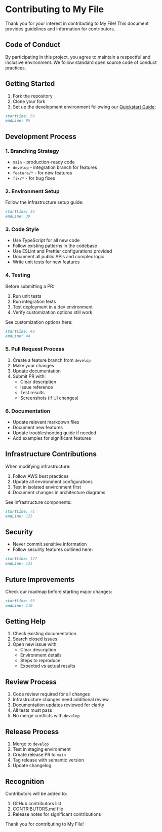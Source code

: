 # Contributing to My File

Thank you for your interest in contributing to My File! This document provides guidelines and information for contributors.

## Code of Conduct

By participating in this project, you agree to maintain a respectful and inclusive environment. We follow standard open source code of conduct practices.

## Getting Started

1. Fork the repository
2. Clone your fork
3. Set up the development environment following our [Quickstart Guide](quickstart.md):

```markdown:na-my-file-docs-alpha/quickstart.md
startLine: 58
endLine: 95
```

## Development Process

### 1. Branching Strategy

- `main` - production-ready code
- `develop` - integration branch for features
- `feature/*` - for new features
- `fix/*` - for bug fixes

### 2. Environment Setup

Follow the infrastructure setup guide:

```markdown:na-my-file-infra/README.md
startLine: 34
endLine: 39
```

### 3. Code Style

- Use TypeScript for all new code
- Follow existing patterns in the codebase
- Use ESLint and Prettier configurations provided
- Document all public APIs and complex logic
- Write unit tests for new features

### 4. Testing

Before submitting a PR:

1. Run unit tests
2. Run integration tests
3. Test deployment in a dev environment
4. Verify customization options still work

See customization options here:

```markdown:na-my-file-docs-alpha/Customization.md
startLine: 40
endLine: 44
```

### 5. Pull Request Process

1. Create a feature branch from `develop`
2. Make your changes
3. Update documentation
4. Submit PR with:
   - Clear description
   - Issue reference
   - Test results
   - Screenshots (if UI changes)

### 6. Documentation

- Update relevant markdown files
- Document new features
- Update troubleshooting guide if needed
- Add examples for significant features

## Infrastructure Contributions

When modifying infrastructure:

1. Follow AWS best practices
2. Update all environment configurations
3. Test in isolated environment first
4. Document changes in architecture diagrams

See infrastructure components:

```markdown:na-my-file-infra/README.md
startLine: 71
endLine: 125
```

## Security

- Never commit sensitive information
- Follow security features outlined here:

```markdown:na-my-file-infra/README.md
startLine: 127
endLine: 133
```

## Future Improvements

Check our roadmap before starting major changes:

```markdown:na-my-file-docs-alpha/roadmap.md
startLine: 93
endLine: 110
```

## Getting Help

1. Check existing documentation
2. Search closed issues
3. Open new issue with:
   - Clear description
   - Environment details
   - Steps to reproduce
   - Expected vs actual results

## Review Process

1. Code review required for all changes
2. Infrastructure changes need additional review
3. Documentation updates reviewed for clarity
4. All tests must pass
5. No merge conflicts with `develop`

## Release Process

1. Merge to `develop`
2. Test in staging environment
3. Create release PR to `main`
4. Tag release with semantic version
5. Update changelog

## Recognition

Contributors will be added to:

1. GitHub contributors list
2. CONTRIBUTORS.md file
3. Release notes for significant contributions

Thank you for contributing to My File!
